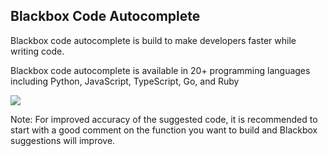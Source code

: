 ## Blackbox Code Autocomplete <a name="code-autocomplete"></a>

Blackbox code autocomplete is build to make developers faster while writing code.

Blackbox code autocomplete is available in 20+ programming languages including Python, JavaScript, TypeScript, Go, and Ruby


[![](https://uploads-ssl.webflow.com/647b75407a16be15a82901be/64dd4c76b860cf29c51dcd90_3.png)](https://www.youtube.com/watch?v=VDj4fspm808)

Note:
For improved accuracy of the suggested code, it is recommended to start with a good comment on the function you want to build and Blackbox suggestions will improve.